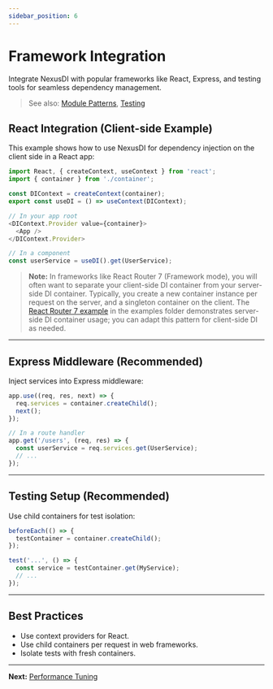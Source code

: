 ```yaml
---
sidebar_position: 6
---
```


# Framework Integration

Integrate NexusDI with popular frameworks like React, Express, and testing tools for seamless dependency management.

> See also: [Module Patterns](../module-patterns.md), [Testing](../testing.md)

## React Integration (Client-side Example)

This example shows how to use NexusDI for dependency injection on the client side in a React app:

```typescript
import React, { createContext, useContext } from 'react';
import { container } from './container';

const DIContext = createContext(container);
export const useDI = () => useContext(DIContext);

// In your app root
<DIContext.Provider value={container}>
  <App />
</DIContext.Provider>

// In a component
const userService = useDI().get(UserService);
```

> **Note:** In frameworks like React Router 7 (Framework mode), you will often want to separate your client-side DI container from your server-side DI container. Typically, you create a new container instance per request on the server, and a singleton container on the client. The [React Router 7 example](../../examples/react-router/) in the examples folder demonstrates server-side DI container usage; you can adapt this pattern for client-side DI as needed.

---

## Express Middleware (Recommended)

Inject services into Express middleware:

```typescript
app.use((req, res, next) => {
  req.services = container.createChild();
  next();
});

// In a route handler
app.get('/users', (req, res) => {
  const userService = req.services.get(UserService);
  // ...
});
```

---

## Testing Setup (Recommended)

Use child containers for test isolation:

```typescript
beforeEach(() => {
  testContainer = container.createChild();
});

test('...', () => {
  const service = testContainer.get(MyService);
  // ...
});
```

---

## Best Practices
- Use context providers for React.
- Use child containers per request in web frameworks.
- Isolate tests with fresh containers.

---

**Next:** [Performance Tuning](performance-tuning.md) 